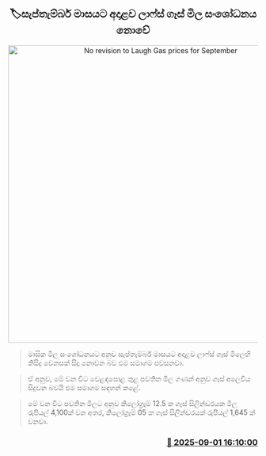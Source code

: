 <p align='center'><b><h2 align='center' title='No revision to Laugh Gas prices for September'>🏷සැප්තැම්බර් මාසයට අදාළව ලාෆ්ස් ගෑස් මිල සංශෝධනය නොවේ</h2></b></p>
<p align='center'><img src='https://helakuru.sgp1.cdn.digitaloceanspaces.com/esana/images/lib/laugfs-gas-archived.jpg' width='600' alt='No revision to Laugh Gas prices for September'></p>

> මාසික මිල සංශෝධනයට අනුව සැප්තැම්බර් මාසයට අදාළව ලාෆ්ස් ගෑස් මිලෙහි කිසිදු වෙනසක් සිදු නොවන බව එම සමාගම පවසනවා.

> ඒ අනුව, මේ වන විට වෙළඳපොළ තුළ පවතින මිල ගණන් අනුව ගෑස් අලෙවිය සිදුවන බවයි එම සමාගම සඳහන් කළේ.

> මේ වන විට පවතින මිලට අනුව කිලෝග්‍රෑම් 12.5 ක ගෑස් සිලින්ඩරයක මිල රුපියල් 4,100ක් වන අතර, කිලෝග්‍රෑම් 05 ක ගෑස් සිලින්ඩරයක් රුපියල් 1,645 ක් වනවා.



<h3 align='right'><a href='https://www.helakuru.lk/esana/p/113255/'>📅 2025-09-01 16:10:00</a></h3>
